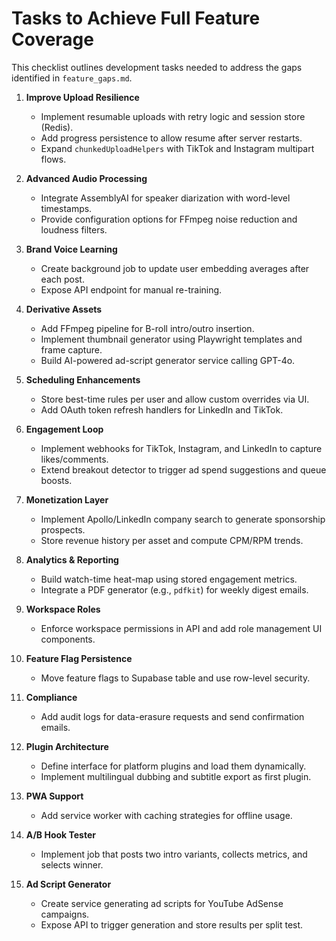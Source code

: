 # Tasks to Achieve Full Feature Coverage

This checklist outlines development tasks needed to address the gaps identified in `feature_gaps.md`.

1. **Improve Upload Resilience**
   - Implement resumable uploads with retry logic and session store (Redis).
   - Add progress persistence to allow resume after server restarts.
   - Expand `chunkedUploadHelpers` with TikTok and Instagram multipart flows.

2. **Advanced Audio Processing**
   - Integrate AssemblyAI for speaker diarization with word-level timestamps.
   - Provide configuration options for FFmpeg noise reduction and loudness filters.

3. **Brand Voice Learning**
   - Create background job to update user embedding averages after each post.
   - Expose API endpoint for manual re-training.

4. **Derivative Assets**
   - Add FFmpeg pipeline for B-roll intro/outro insertion.
   - Implement thumbnail generator using Playwright templates and frame capture.
   - Build AI-powered ad-script generator service calling GPT-4o.

5. **Scheduling Enhancements**
   - Store best-time rules per user and allow custom overrides via UI.
   - Add OAuth token refresh handlers for LinkedIn and TikTok.

6. **Engagement Loop**
   - Implement webhooks for TikTok, Instagram, and LinkedIn to capture likes/comments.
   - Extend breakout detector to trigger ad spend suggestions and queue boosts.

7. **Monetization Layer**
   - Implement Apollo/LinkedIn company search to generate sponsorship prospects.
   - Store revenue history per asset and compute CPM/RPM trends.

8. **Analytics & Reporting**
   - Build watch-time heat-map using stored engagement metrics.
   - Integrate a PDF generator (e.g., `pdfkit`) for weekly digest emails.

9. **Workspace Roles**
   - Enforce workspace permissions in API and add role management UI components.

10. **Feature Flag Persistence**
    - Move feature flags to Supabase table and use row-level security.

11. **Compliance**
    - Add audit logs for data-erasure requests and send confirmation emails.

12. **Plugin Architecture**
    - Define interface for platform plugins and load them dynamically.
    - Implement multilingual dubbing and subtitle export as first plugin.

13. **PWA Support**
    - Add service worker with caching strategies for offline usage.

14. **A/B Hook Tester**
    - Implement job that posts two intro variants, collects metrics, and selects winner.

15. **Ad Script Generator**
    - Create service generating ad scripts for YouTube AdSense campaigns.
    - Expose API to trigger generation and store results per split test.

